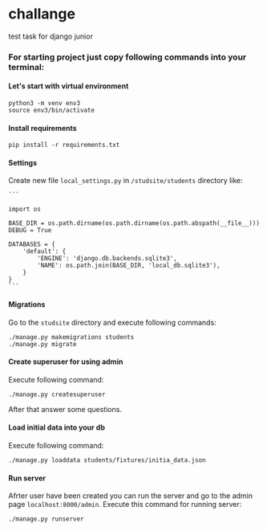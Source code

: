 # challange
test task for django junior

### For starting project just copy following commands into your terminal:


#### Let's start with virtual environment
  ```
  python3 -m venv env3
  source env3/bin/activate
  ```

#### Install requirements
  ```
  pip install -r requirements.txt
  ```
  
#### Settings
  Create new file `local_settings.py` in `/studsite/students` directory like:
    
    ```
    
    import os

    BASE_DIR = os.path.dirname(os.path.dirname(os.path.abspath(__file__)))
    DEBUG = True

    DATABASES = {
        'default': {
            'ENGINE': 'django.db.backends.sqlite3',
            'NAME': os.path.join(BASE_DIR, 'local_db.sqlite3'),
        }
    }
    ```
    
#### Migrations
  Go to the `studsite` directory and execute following commands:
  ```
  ./manage.py makemigrations students
  ./manage.py migrate 
  ```
  
#### Create superuser for using admin
  Execute following command:
  ```
  ./manage.py createsuperuser
  ```
  After that answer some questions.
  
#### Load initial data into your db
  Execute following command:
  ```
  ./manage.py loaddata students/fixtures/initia_data.json
  ```

#### Run server
  Afrter user have been created you can run the server and go to the admin page `localhost:8000/admin`.
  Execute this command for running server:
  ```
  ./manage.py runserver
  ```
